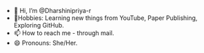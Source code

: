 - 👋 Hi, I’m @Dharshinipriya-r
- 🌱Hobbies: Learning new things from YouTube, Paper Publishing, Exploring GitHub. 
- 📫 How to reach me - through mail.
- 😄 Pronouns: She/Her.

<!---
Dharshinipriya-r/Dharshinipriya-r is a ✨ special ✨ repository because its `README.md` (this file) appears on your GitHub profile.
You can click the Preview link to take a look at your changes.
--->
